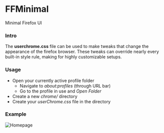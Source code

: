# FFMinimal
Minimal Firefox UI

### Intro
The **userchrome.css** file can be used to make tweaks that change the appearance of the firefox browser. These tweaks can override nearly every built-in style rule, making for highly customizable setups.

### Usage
* Open your currently active profile folder
  * Navigate to *about:profiles* (through URL bar)
  * Go to the profile in use and *Open Folder*
* Create a new *chrome/* directory
* Create your *userChrome.css* file in the directory

### Example
![Homepage](https://i.imgur.com/Xjt7t8c.png)
